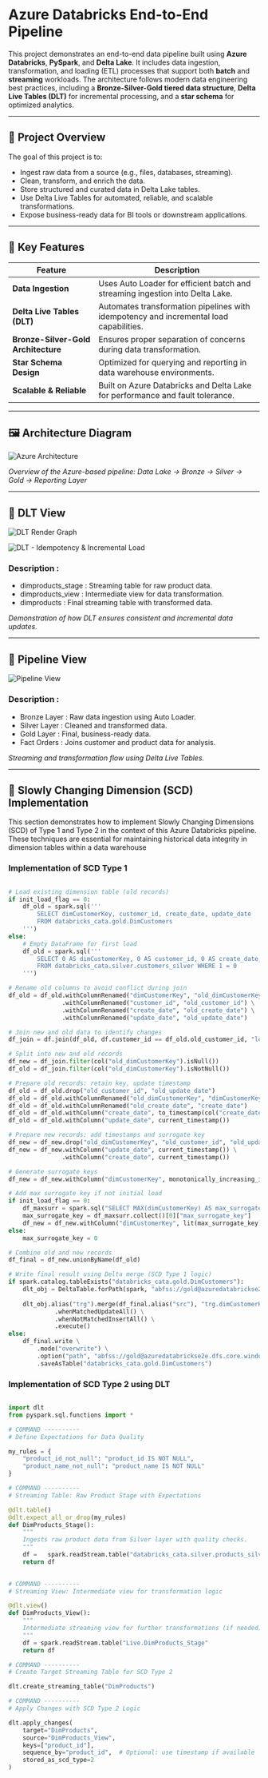 # Azure Databricks End-to-End Pipeline

This project demonstrates an end-to-end data pipeline built using **Azure Databricks**, **PySpark**, and **Delta Lake**. It includes data ingestion, transformation, and loading (ETL) processes that support both **batch** and **streaming** workloads. The architecture follows modern data engineering best practices, including a **Bronze-Silver-Gold tiered data structure**, **Delta Live Tables (DLT)** for incremental processing, and a **star schema** for optimized analytics.

---

## 📌 Project Overview

The goal of this project is to:

- Ingest raw data from a source (e.g., files, databases, streaming).
- Clean, transform, and enrich the data.
- Store structured and curated data in Delta Lake tables.
- Use Delta Live Tables for automated, reliable, and scalable transformations.
- Expose business-ready data for BI tools or downstream applications.

---

## 🧩 Key Features

| Feature | Description |
|--------|-------------|
| **Data Ingestion** | Uses Auto Loader for efficient batch and streaming ingestion into Delta Lake. |
| **Delta Live Tables (DLT)** | Automates transformation pipelines with idempotency and incremental load capabilities. |
| **Bronze-Silver-Gold Architecture** | Ensures proper separation of concerns during data transformation. |
| **Star Schema Design** | Optimized for querying and reporting in data warehouse environments. |
| **Scalable & Reliable** | Built on Azure Databricks and Delta Lake for performance and fault tolerance. |

---

## 🖼️ Architecture Diagram

![Azure Architecture](./img/azure_arch.png)

*Overview of the Azure-based pipeline: Data Lake → Bronze → Silver → Gold → Reporting Layer*

---
## 🔄 DLT View

![DLT Render Graph](./img/DLT_render_graph.png)

![DLT - Idempotency & Incremental Load](./img/DLT_incremental_load.png)

### Description :

- dimproducts_stage : Streaming table for raw product data.
- dimproducts_view : Intermediate view for data transformation.
- dimproducts : Final streaming table with transformed data.

*Demonstration of how DLT ensures consistent and incremental data updates.*

---
## 🔁 Pipeline View

![Pipeline View](./img/pipeline_view.png)

### Description :

- Bronze Layer : Raw data ingestion using Auto Loader.
- Silver Layer : Cleaned and transformed data.
- Gold Layer : Final, business-ready data.
- Fact Orders : Joins customer and product data for analysis.

*Streaming and transformation flow using Delta Live Tables.*

---

## 🧾 Slowly Changing Dimension (SCD) Implementation

This section demonstrates how to implement Slowly Changing Dimensions (SCD) of Type 1 and Type 2 in the context of this Azure Databricks pipeline. These techniques are essential for maintaining historical data integrity in dimension tables within a data warehouse

### Implementation of SCD Type 1

``` python

# Load existing dimension table (old records)
if init_load_flag == 0:
    df_old = spark.sql('''
        SELECT dimCustomerKey, customer_id, create_date, update_date 
        FROM databricks_cata.gold.DimCustomers
    ''')
else:
    # Empty DataFrame for first load
    df_old = spark.sql('''
        SELECT 0 AS dimCustomerKey, 0 AS customer_id, 0 AS create_date, 0 AS update_date 
        FROM databricks_cata.silver.customers_silver WHERE 1 = 0
    ''')

# Rename old columns to avoid conflict during join
df_old = df_old.withColumnRenamed("dimCustomerKey", "old_dimCustomerKey") \
               .withColumnRenamed("customer_id", "old_customer_id") \
               .withColumnRenamed("create_date", "old_create_date") \
               .withColumnRenamed("update_date", "old_update_date")

# Join new and old data to identify changes
df_join = df.join(df_old, df.customer_id == df_old.old_customer_id, "left")

# Split into new and old records
df_new = df_join.filter(col("old_dimCustomerKey").isNull())
df_old = df_join.filter(col("old_dimCustomerKey").isNotNull())

# Prepare old records: retain key, update timestamp
df_old = df_old.drop("old_customer_id", "old_update_date")
df_old = df_old.withColumnRenamed("old_dimCustomerKey", "dimCustomerKey")
df_old = df_old.withColumnRenamed("old_create_date", "create_date")
df_old = df_old.withColumn("create_date", to_timestamp(col("create_date")))
df_old = df_old.withColumn("update_date", current_timestamp())

# Prepare new records: add timestamps and surrogate key
df_new = df_new.drop("old_dimCustomerKey", "old_customer_id", "old_update_date", "old_create_date")
df_new = df_new.withColumn("update_date", current_timestamp()) \
               .withColumn("create_date", current_timestamp())

# Generate surrogate keys
df_new = df_new.withColumn("dimCustomerKey", monotonically_increasing_id() + lit(1))

# Add max surrogate key if not initial load
if init_load_flag == 0:
    df_maxsurr = spark.sql("SELECT MAX(dimCustomerKey) AS max_surrogate_key FROM databricks_cata.gold.DimCustomers")
    max_surrogate_key = df_maxsurr.collect()[0]["max_surrogate_key"]
    df_new = df_new.withColumn("dimCustomerKey", lit(max_surrogate_key) + col("dimCustomerKey"))
else:
    max_surrogate_key = 0

# Combine old and new records
df_final = df_new.unionByName(df_old)

# Write final result using Delta merge (SCD Type 1 logic)
if spark.catalog.tableExists("databricks_cata.gold.DimCustomers"):
    dlt_obj = DeltaTable.forPath(spark, "abfss://gold@azuredatabrickse2e.dfs.core.windows.net/DimCustomers")
    
    dlt_obj.alias("trg").merge(df_final.alias("src"), "trg.dimCustomerKey = src.dimCustomerKey") \
             .whenMatchedUpdateAll() \
             .whenNotMatchedInsertAll() \
             .execute()
else:
    df_final.write \
        .mode("overwrite") \
        .option("path", "abfss://gold@azuredatabrickse2e.dfs.core.windows.net/DimCustomers") \
        .saveAsTable("databricks_cata.gold.DimCustomers")


```

### Implementation of SCD Type 2 using DLT

``` python

import dlt
from pyspark.sql.functions import *

# COMMAND ----------
# Define Expectations for Data Quality

my_rules = {
    "product_id_not_null": "product_id IS NOT NULL",
    "product_name_not_null": "product_name IS NOT NULL"
}

# COMMAND ----------
# Streaming Table: Raw Product Stage with Expectations

@dlt.table()
@dlt.expect_all_or_drop(my_rules)
def DimProducts_Stage():
    """
    Ingests raw product data from Silver layer with quality checks.
    """
    df =   spark.readStream.table("databricks_cata.silver.products_silver")
    return df
    

# COMMAND ----------
# Streaming View: Intermediate view for transformation logic

@dlt.view()
def DimProducts_View():
    """
    Intermediate streaming view for further transformations (if needed).
    """
    df = spark.readStream.table("Live.DimProducts_Stage"
    return df

# COMMAND ----------
#️ Create Target Streaming Table for SCD Type 2

dlt.create_streaming_table("DimProducts")

# COMMAND ----------
# Apply Changes with SCD Type 2 Logic

dlt.apply_changes(
    target="DimProducts",
    source="DimProducts_View",
    keys=["product_id"],
    sequence_by="product_id",  # Optional: use timestamp if available
    stored_as_scd_type=2
)

```


















